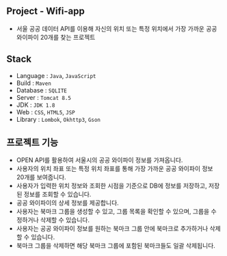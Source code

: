 ## Project - Wifi-app
- 서울 공공 데이터 API를 이용해 자신의 위치 또는 특정 위치에서 가장 가까운 공공 와이파이 20개를 찾는 프로젝트

## Stack
- Language : `Java`, `JavaScript`
- Build : `Maven`
- Database : `SQLITE`
- Server : `Tomcat 8.5`
- JDK : `JDK 1.8`
- Web : `CSS`, `HTML5`, `JSP`
- Library : `Lombok`, `Okhttp3`, `Gson`

## 프로젝트 기능
- OPEN API를 활용하여 서울시의 공공 와이파이 정보를 가져옵니다.
- 사용자의 위치 좌표 또는 특정 위치 좌표를 통해 가장 가까운 공공 와이파이 정보 20개를 보여줍니다.
- 사용자가 입력한 위치 정보와 조회한 시점을 기준으로 DB에 정보를 저장하고, 저장된 정보를 조회할 수 있습니다.
- 공공 와이파이의 상세 정보를 제공합니다.
- 사용자는 북마크 그룹을 생성할 수 있고, 그룹 목록을 확인할 수 있으며, 그룹을 수정하거나 삭제할 수 있습니다.
- 사용자는 공공 와이파이 정보를 원하는 북마크 그룹 안에 북마크로 추가하거나 삭제할 수 있습니다.
- 북마크 그룹을 삭제하면 해당 북마크 그룹에 포함된 북마크들도 일괄 삭제됩니다.
